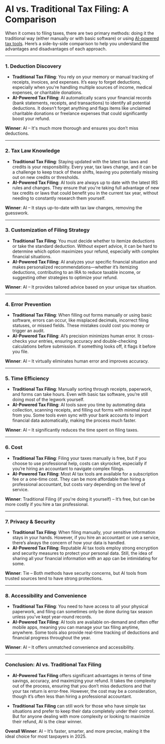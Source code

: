 # AI vs. Traditional Tax Filing: A Comparison

When it comes to filing taxes, there are two primary methods: doing it the traditional way (either manually or with basic software) or using [AI-powered tax tools](https://medium.com/@Dansongi/maximizing-your-tax-refund-in-2025-how-ai-can-help-you-uncover-hidden-deductions-bc8470a03e6e). Here’s a side-by-side comparison to help you understand the advantages and disadvantages of each approach.

---

### **1. Deduction Discovery**
- **Traditional Tax Filing**: You rely on your memory or manual tracking of receipts, invoices, and expenses. It’s easy to forget deductions, especially when you're handling multiple sources of income, medical expenses, or charitable donations.
- **AI-Powered Tax Filing**: AI automatically scans your financial records (bank statements, receipts, and transactions) to identify all potential deductions. It doesn’t forget anything and flags items like unclaimed charitable donations or freelance expenses that could significantly boost your refund.

**Winner**: AI – It's much more thorough and ensures you don’t miss deductions.

---

### **2. Tax Law Knowledge**
- **Traditional Tax Filing**: Staying updated with the latest tax laws and credits is your responsibility. Every year, tax laws change, and it can be a challenge to keep track of these shifts, leaving you potentially missing out on new credits or thresholds.
- **AI-Powered Tax Filing**: AI tools are always up to date with the latest IRS rules and changes. They ensure that you're taking full advantage of new tax credits or laws that could benefit you in the current tax year, without needing to constantly research them yourself.

**Winner**: AI – It stays up-to-date with tax law changes, removing the guesswork.

---

### **3. Customization of Filing Strategy**
- **Traditional Tax Filing**: You must decide whether to itemize deductions or take the standard deduction. Without expert advice, it can be hard to determine which option maximizes your refund, especially with complex financial situations.
- **AI-Powered Tax Filing**: AI analyzes your specific financial situation and makes personalized recommendations—whether it’s itemizing deductions, contributing to an IRA to reduce taxable income, or suggesting other strategies to optimize your refund.

**Winner**: AI – It provides tailored advice based on your unique tax situation.

---

### **4. Error Prevention**
- **Traditional Tax Filing**: When filling out forms manually or using basic software, errors can occur, like misplaced decimals, incorrect filing statuses, or missed fields. These mistakes could cost you money or trigger an audit.
- **AI-Powered Tax Filing**: AI’s precision minimizes human error. It cross-checks your entries, ensuring accuracy and double-checking calculations before submission. If something looks off, it flags it before you file.

**Winner**: AI – It virtually eliminates human error and improves accuracy.

---

### **5. Time Efficiency**
- **Traditional Tax Filing**: Manually sorting through receipts, paperwork, and forms can take hours. Even with basic tax software, you’re still doing most of the legwork yourself.
- **AI-Powered Tax Filing**: AI tools save you time by automating data collection, scanning receipts, and filling out forms with minimal input from you. Some tools even sync with your bank accounts to import financial data automatically, making the process much faster.

**Winner**: AI – It significantly reduces the time spent on filing taxes.

---

### **6. Cost**
- **Traditional Tax Filing**: Filing your taxes manually is free, but if you choose to use professional help, costs can skyrocket, especially if you’re hiring an accountant to navigate complex filings.
- **AI-Powered Tax Filing**: Most AI tax tools are available for a subscription fee or a one-time cost. They can be more affordable than hiring a professional accountant, but costs vary depending on the level of service.

**Winner**: Traditional Filing (if you're doing it yourself) – It’s free, but can be more costly if you hire a tax professional.

---

### **7. Privacy & Security**
- **Traditional Tax Filing**: When filing manually, your sensitive information stays in your hands. However, if you hire an accountant or use a service, there’s always the concern of how your data is handled.
- **AI-Powered Tax Filing**: Reputable AI tax tools employ strong encryption and security measures to protect your personal data. Still, the idea of sharing all your financial information with an app can be intimidating for some.

**Winner**: Tie – Both methods have security concerns, but AI tools from trusted sources tend to have strong protections.

---

### **8. Accessibility and Convenience**
- **Traditional Tax Filing**: You need to have access to all your physical paperwork, and filing can sometimes only be done during tax season unless you’ve kept year-round records.
- **AI-Powered Tax Filing**: AI tools are available on-demand and often offer mobile apps, meaning you can manage your tax filing anytime, anywhere. Some tools also provide real-time tracking of deductions and financial progress throughout the year.

**Winner**: AI – It offers unmatched convenience and accessibility.

---

### **Conclusion: AI vs. Traditional Tax Filing**
- **AI-Powered Tax Filing** offers significant advantages in terms of time savings, accuracy, and maximizing your refund. It takes the complexity out of the process, ensuring that you don’t miss deductions and that your tax return is error-free. However, the cost may be a consideration, though it’s often less than hiring a professional accountant.
  
- **Traditional Tax Filing** can still work for those who have simple tax situations and prefer to keep their data completely under their control. But for anyone dealing with more complexity or looking to maximize their refund, AI is the clear winner.

**Overall Winner**: AI – It’s faster, smarter, and more precise, making it the ideal choice for most taxpayers in 2025.
